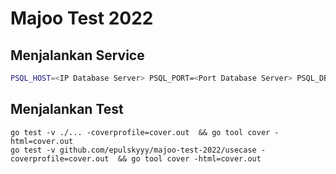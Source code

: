 # Majoo Test 2022
## Menjalankan Service
```bash
PSQL_HOST=<IP Database Server> PSQL_PORT=<Port Database Server> PSQL_DBNAME=<Database Name> PSQL_USER=<Database user name> PSQL_PASSWD=<Database User Password> API_HOST=<IP Web Service> API_PORT=<Port Web Service> go run github.com/epulskyyy/majoo-test-2022
```

## Menjalankan Test
```shell
go test -v ./... -coverprofile=cover.out  && go tool cover -html=cover.out
go test -v github.com/epulskyyy/majoo-test-2022/usecase -coverprofile=cover.out  && go tool cover -html=cover.out
```
